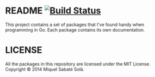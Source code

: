 # README [![Build Status](https://travis-ci.org/mssola/go-utils.svg?branch=master)](https://travis-ci.org/mssola/go-utils)

This project contains a set of packages that I've found handy when programming
in Go. Each package contains its own documentation.

# LICENSE

All the packages in this repository are licensed under the MIT License.
Copyright &copy; 2014 Miquel Sabaté Solà.

